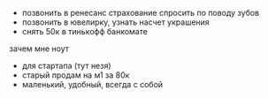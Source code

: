 - позвонить в ренесанс страхование спросить по поводу зубов
- позвонить в ювелирку, узнать насчет украшения
- снять 50к в тинькофф банкомате


зачем мне ноут
- для стартапа (тут незя)
- старый продам на м1 за 80к
- маленький, удобный, всегда с собой